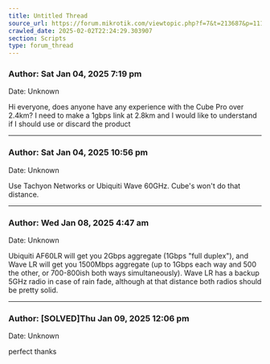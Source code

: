 ```yaml
---
title: Untitled Thread
source_url: https://forum.mikrotik.com/viewtopic.php?f=7&t=213687&p=1118313#p1118313
crawled_date: 2025-02-02T22:24:29.303907
section: Scripts
type: forum_thread
---
```


### Author: Sat Jan 04, 2025 7:19 pm
Date: Unknown

Hi everyone, does anyone have any experience with the Cube Pro over 2.4km? I need to make a 1gbps link at 2.8km and I would like to understand if I should use or discard the product


---
### Author: Sat Jan 04, 2025 10:56 pm
Date: Unknown

Use Tachyon Networks or Ubiquiti Wave 60GHz. Cube's won't do that distance.


---
### Author: Wed Jan 08, 2025 4:47 am
Date: Unknown

Ubiquiti AF60LR will get you 2Gbps aggregate (1Gbps "full duplex"), and Wave LR will get you 1500Mbps aggregate (up to 1Gbps each way and 500 the other, or 700-800ish both ways simultaneously).  Wave LR has a backup 5GHz radio in case of rain fade, although at that distance both radios should be pretty solid.


---
### Author: [SOLVED]Thu Jan 09, 2025 12:06 pm
Date: Unknown

perfect thanks

